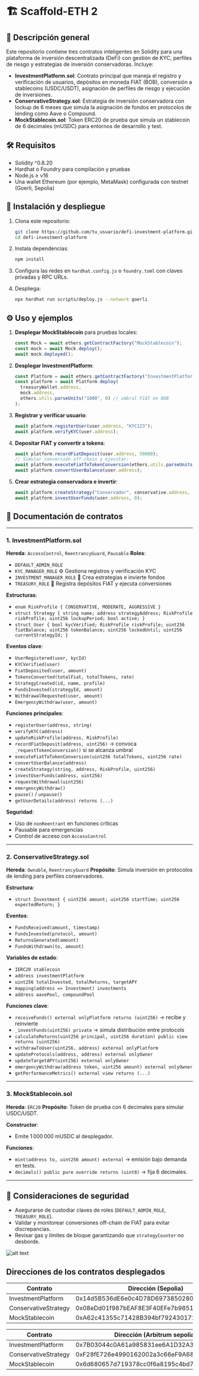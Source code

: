 # 🏗 Scaffold-ETH 2

## 📖 Descripción general

Este repositorio contiene tres contratos inteligentes en Solidity para una plataforma de inversión descentralizada (DeFi) con gestión de KYC, perfiles de riesgo y estrategias de inversión conservadoras. Incluye:

* **InvestmentPlatform.sol**: Contrato principal que maneja el registro y verificación de usuarios, depósitos en moneda FIAT (BOB), conversión a stablecoins (USDC/USDT), asignación de perfiles de riesgo y ejecución de inversiones.
* **ConservativeStrategy.sol**: Estrategia de inversión conservadora con lockup de 6 meses que simula la asignación de fondos en protocolos de lending como Aave o Compound.
* **MockStablecoin.sol**: Token ERC20 de prueba que simula un stablecoin de 6 decimales (mUSDC) para entornos de desarrollo y test.

## 🛠 Requisitos

* Solidity ^0.8.20
* Hardhat o Foundry para compilación y pruebas
* Node.js ≥ v16
* Una wallet Ethereum (por ejemplo, MetaMask) configurada con testnet (Goerli, Sepolia)

## 🚀 Instalación y despliegue

1. Clona este repositorio:

   ```bash
   git clone https://github.com/tu_usuario/defi-investment-platform.git
   cd defi-investment-platform
   ```
2. Instala dependencias:

   ```bash
   npm install
   ```
3. Configura las redes en `hardhat.config.js` o `foundry.toml` con claves privadas y RPC URLs.
4. Despliega:

   ```bash
   npx hardhat run scripts/deploy.js --network goerli
   ```

## ⚙️ Uso y ejemplos

1. **Desplegar MockStablecoin** para pruebas locales:

   ```js
   const Mock = await ethers.getContractFactory("MockStablecoin");
   const mock = await Mock.deploy();
   await mock.deployed();
   ```
2. **Desplegar InvestmentPlatform**:

   ```js
   const Platform = await ethers.getContractFactory("InvestmentPlatform");
   const platform = await Platform.deploy(
     treasuryWallet.address,
     mock.address,
     ethers.utils.parseUnits("1000", 0) // umbral FIAT en BOB
   );
   ```
3. **Registrar y verificar usuario**:

   ```js
   await platform.registerUser(user.address, "KYC123");
   await platform.verifyKYC(user.address);
   ```
4. **Depositar FIAT y convertir a tokens**:

   ```js
   await platform.recordFiatDeposit(user.address, 50000);
   // Simular conversión off-chain y ejecutar:
   await platform.executeFiatToTokenConversion(ethers.utils.parseUnits("50", 6), RATE);
   await platform.convertUserBalance(user.address);
   ```
5. **Crear estrategia conservadora e invertir**:

   ```js
   await platform.createStrategy("Conservador", conservative.address, 0, 180 * 24 * 3600);
   await platform.investUserFunds(user.address, 0);
   ```

## 📄 Documentación de contratos

---

### 1. InvestmentPlatform.sol

**Hereda**: `AccessControl`, `ReentrancyGuard`, `Pausable`
**Roles**:

* `DEFAULT_ADMIN_ROLE`
* `KYC_MANAGER_ROLE` ⚙️ Gestiona registros y verificación KYC
* `INVESTMENT_MANAGER_ROLE` 💼 Crea estrategias e invierte fondos
* `TREASURY_ROLE` 🏦 Registra depósitos FIAT y ejecuta conversiones

**Estructuras**:

* `enum RiskProfile { CONSERVATIVE, MODERATE, AGGRESSIVE }`
* `struct Strategy { string name; address strategyAddress; RiskProfile riskProfile; uint256 lockupPeriod; bool active; }`
* `struct User { bool kycVerified; RiskProfile riskProfile; uint256 fiatBalance; uint256 tokenBalance; uint256 lockedUntil; uint256 currentStrategyId; }`

**Eventos clave**:

* `UserRegistered(user, kycId)`
* `KYCVerified(user)`
* `FiatDeposited(user, amount)`
* `TokensConverted(totalFiat, totalTokens, rate)`
* `StrategyCreated(id, name, profile)`
* `FundsInvested(strategyId, amount)`
* `WithdrawalRequested(user, amount)`
* `EmergencyWithdraw(user, amount)`

**Funciones principales**:

* `registerUser(address, string)`
* `verifyKYC(address)`
* `updateRiskProfile(address, RiskProfile)`
* `recordFiatDeposit(address, uint256)` → convoca `_requestTokenConversion()` si se alcanza umbral
* `executeFiatToTokenConversion(uint256 totalTokens, uint256 rate)`
* `convertUserBalance(address)`
* `createStrategy(string, address, RiskProfile, uint256)`
* `investUserFunds(address, uint256)`
* `requestWithdrawal(uint256)`
* `emergencyWithdraw()`
* `pause()` / `unpause()`
* `getUserDetails(address) returns (...)`

**Seguridad**:

* Uso de `nonReentrant` en funciones críticas
* Pausable para emergencias
* Control de acceso con `AccessControl`

---

### 2. ConservativeStrategy.sol

**Hereda**: `Ownable`, `ReentrancyGuard`
**Propósito**: Simula inversión en protocolos de lending para perfiles conservadores.

**Estructura**:

* `struct Investment { uint256 amount; uint256 startTime; uint256 expectedReturn; }`

**Eventos**:

* `FundsReceived(amount, timestamp)`
* `FundsInvested(protocol, amount)`
* `ReturnsGenerated(amount)`
* `FundsWithdrawn(to, amount)`

**Variables de estado**:

* `IERC20 stablecoin`
* `address investmentPlatform`
* `uint256 totalInvested, totalReturns, targetAPY`
* `mapping(address => Investment) investments`
* `address aavePool, compoundPool`

**Funciones clave**:

* `receiveFunds() external onlyPlatform returns (uint256)` → recibe y reinvierte
* `_investFunds(uint256) private` → simula distribución entre protocols
* `calculateReturns(uint256 principal, uint256 duration) public view returns (uint256)`
* `withdrawToUser(uint256, address) external onlyPlatform`
* `updateProtocols(address, address) external onlyOwner`
* `updateTargetAPY(uint256) external onlyOwner`
* `emergencyWithdraw(address token, uint256 amount) external onlyOwner`
* `getPerformanceMetrics() external view returns (...)`

---

### 3. MockStablecoin.sol

**Hereda**: `ERC20`
**Propósito**: Token de prueba con 6 decimales para simular USDC/USDT.

**Constructor**:

* Emite 1 000 000 mUSDC al desplegador.

**Funciones**:

* `mint(address to, uint256 amount) external` → emisión bajo demanda en tests.
* `decimals() public pure override returns (uint8)` → fija 6 decimales.

---

## 🔐 Consideraciones de seguridad

* Asegurarse de custodiar claves de roles (`DEFAULT_ADMIN_ROLE`, `TREASURY_ROLE`).
* Validar y monitorear conversiones off-chain de FIAT para evitar discrepancias.
* Revisar gas y límites de bloque garantizando que `strategyCounter` no desborde.


![alt text](./img/image.png)


## Direcciones de los contratos desplegados
| Contrato                | Dirección (Sepolia)                     |
|-------------------------|-----------------------------------------|
| InvestmentPlatform      | 0x14d5B536dE6e0c4D78D697385028062AF4575D2d |
| ConservativeStrategy    | 0x08eDd01f987bEAF8E3F40EFe7b9851d123872B45 |
| MockStablecoin          | 0xA62c41355c71428B394bf79243017129bb9792c1 |



| Contrato                | Dirección (Arbitrum sepolia)                     |
|-------------------------|-----------------------------------------|
| InvestmentPlatform      | 0x7B03044c0A61a985831ee6A1D32A3F9E997Cc045 |
| ConservativeStrategy    | 0xF28fE726e4990162002a3c66eF9A68c6B6bF918a |
| MockStablecoin          | 0x6d680657d719378cc0f6a8195c4bd7ECEEdfD6C2 |
